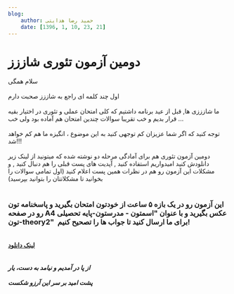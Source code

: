 ```yaml
---
blog:
    author: حمید رضا هدایتی
    date: [1396, 1, 10, 23, 21]
---
```

# دومین آزمون تئوری شاززز

<div class="cnt">
سلام همگی<br/><br/>اول چند کلمه ای راجع به شاززز صحبت دارم<br/><br/>ما شازززی ها, قبل از عید برنامه داشتیم که کلی امتحان عملی و تئوری در اختیار بقیه قرار بدیم و خب تقریبا سوالات چندین امتحان هم آماده بود ولی خب ...<br/><br/>توجه کنید که اگر شما عزیزان کم توجهی کنید به این موضوع ، انگیزه ما هم کم خواهد شد!!!<br/><br/>دومین آزمون تئوری هم برای آمادگی مرحله دو نوشته شده که میتونید از لینک زیر دانلودش کنید امیدواریم استفاده کنید , آپدیت های پست قبلی را هم دنبال کنید , و مشکلات این آزمون رو هم در نظرات همین پست اعلام کنید (اول تمامی سوالات را بخوانید تا مشکلاتتان را بتوانید بپرسید)<br/><br/><h3>این آزمون رو در یک بازه ۵ ساعت از خودتون امتحان بگیرید و پاسخنامه تون رو در صفحه A4 عکس بگیرید و با عنوان "اسمتون - مدرستون-پایه تحصیلی تون-theory2"  برای ما ارسال کنید تا جواب ها را تصحیح کنیم!</h3>
<br/><a href="http://bayanbox.ir/view/8024408180607155469/Theory2.pdf" target="_blank"><b>لینک دانلود</b></a><br/><i><b><br/><br/>از پا در آمدیم و نیامد به دست، یار <br/><br/>پشت امید بر سر این آرزو شکست</b></i><br/><br/>
</div>
